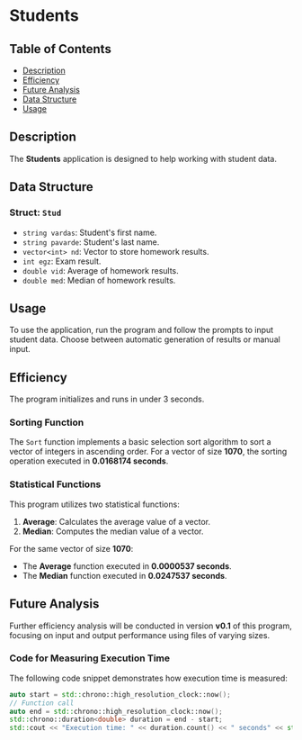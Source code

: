 # Students

## Table of Contents
- [Description](#description)
- [Efficiency](#efficiency)
- [Future Analysis](#future-analysis)
- [Data Structure](#data-structure)
- [Usage](#usage)

## Description
The **Students** application is designed to help working with student data.

## Data Structure
### Struct: `Stud`
- `string vardas`: Student's first name.
- `string pavarde`: Student's last name.
- `vector<int> nd`: Vector to store homework results.
- `int egz`: Exam result.
- `double vid`: Average of homework results.
- `double med`: Median of homework results.

## Usage
To use the application, run the program and follow the prompts to input student data. Choose between automatic generation of results or manual input.

## Efficiency
The program initializes and runs in under 3 seconds.

### Sorting Function
The `Sort` function implements a basic selection sort algorithm to sort a vector of integers in ascending order. For a vector of size **1070**, the sorting operation executed in **0.0168174 seconds**.

### Statistical Functions
This program utilizes two statistical functions:
1. **Average**: Calculates the average value of a vector.
2. **Median**: Computes the median value of a vector.

For the same vector of size **1070**:
- The **Average** function executed in **0.0000537 seconds**.
- The **Median** function executed in **0.0247537 seconds**.

## Future Analysis
Further efficiency analysis will be conducted in version **v0.1** of this program, focusing on input and output performance using files of varying sizes.

### Code for Measuring Execution Time
The following code snippet demonstrates how execution time is measured:

```cpp
auto start = std::chrono::high_resolution_clock::now();
// Function call
auto end = std::chrono::high_resolution_clock::now();
std::chrono::duration<double> duration = end - start;
std::cout << "Execution time: " << duration.count() << " seconds" << std::endl;